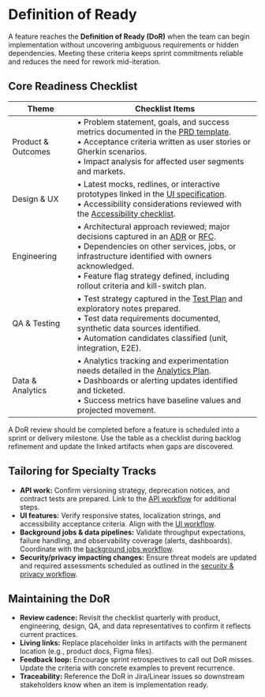 # Definition of Ready

A feature reaches the **Definition of Ready (DoR)** when the team can begin implementation without uncovering ambiguous
requirements or hidden dependencies. Meeting these criteria keeps sprint commitments reliable and reduces the need for
rework mid-iteration.

## Core Readiness Checklist

| Theme | Checklist Items |
| --- | --- |
| Product & Outcomes | • Problem statement, goals, and success metrics documented in the [PRD template](../templates/PRD.md).<br>• Acceptance criteria written as user stories or Gherkin scenarios.<br>• Impact analysis for affected user segments and markets. |
| Design & UX | • Latest mocks, redlines, or interactive prototypes linked in the [UI specification](../templates/UI-spec.md).<br>• Accessibility considerations reviewed with the [Accessibility checklist](../templates/Accessibility-checklist.md). |
| Engineering | • Architectural approach reviewed; major decisions captured in an [ADR](../templates/ADR.md) or [RFC](../templates/RFC.md).<br>• Dependencies on other services, jobs, or infrastructure identified with owners acknowledged.<br>• Feature flag strategy defined, including rollout criteria and kill-switch plan. |
| QA & Testing | • Test strategy captured in the [Test Plan](../templates/Test-plan.md) and exploratory notes prepared.<br>• Test data requirements documented, synthetic data sources identified.<br>• Automation candidates classified (unit, integration, E2E). |
| Data & Analytics | • Analytics tracking and experimentation needs detailed in the [Analytics Plan](../templates/Analytics-plan.md).<br>• Dashboards or alerting updates identified and ticketed.<br>• Success metrics have baseline values and projected movement. |

A DoR review should be completed before a feature is scheduled into a sprint or delivery milestone. Use the table as a
checklist during backlog refinement and update the linked artifacts when gaps are discovered.

## Tailoring for Specialty Tracks

- **API work:** Confirm versioning strategy, deprecation notices, and contract tests are prepared. Link to the
  [API workflow](../workflows/api-workflow.md) for additional steps.
- **UI features:** Verify responsive states, localization strings, and accessibility acceptance criteria. Align with the
  [UI workflow](../workflows/ui-workflow.md).
- **Background jobs & data pipelines:** Validate throughput expectations, failure handling, and observability coverage
  (alerts, dashboards). Coordinate with the [background jobs workflow](../workflows/background-jobs.md).
- **Security/privacy impacting changes:** Ensure threat models are updated and required assessments scheduled as outlined in
  the [security & privacy workflow](../workflows/security-privacy.md).

## Maintaining the DoR

- **Review cadence:** Revisit the checklist quarterly with product, engineering, design, QA, and data representatives to
  confirm it reflects current practices.
- **Living links:** Replace placeholder links in artifacts with the permanent location (e.g., product docs, Figma files).
- **Feedback loop:** Encourage sprint retrospectives to call out DoR misses. Update the criteria with concrete examples to
  prevent recurrence.
- **Traceability:** Reference the DoR in Jira/Linear issues so downstream stakeholders know when an item is implementation
  ready.
